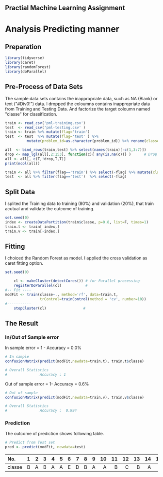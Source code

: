 ## Practial Machine Learning Assignment

# Analysis Predicting manner

## Preparation
```R
library(tidyverse)
library(caret)
library(randomForest)
library(doParallel)
```

## Pre-Process of Data Sets
The sample data sets contains the inappropriate data, such as NA (Blank) or text ("#Div0!") data.
I dropped the coloumns contains inappropriate data from Training and Testing Data.
And factorize the target coloumn named "classe" for classification.

```R
train <- read_csv('pml-training.csv')
test  <- read_csv('pml-testing.csv' )
train <- train %>% mutate(flag='train')
test  <- test  %>% mutate(flag='test' ) %>% 
          mutate(problem_id=as.character(problem_id)) %>% rename(classe=problem_id)

all  <- bind_rows(train,test) %>% select(names(train)[-c(1,3:7)])
drop <- map_lgl(all[,2:153], function(c){ any(is.na(c))} )      # Drop columns contain NA
all <- all[, c(T,!drop,T,T)]
print(ncol(all))

train <- all %>% filter(flag=='train') %>% select(-flag) %>% mutate(classe=factor(classe))
test  <- all %>% filter(flag=='test')  %>% select(-flag)
```

## Split Data
I splited the Training data to training (80%) and validation (20%), that train acutual and validate the outcome of training.

```R
set.seed(0)
index <- createDataPartition(train$classe, p=0.8, list=F, times=1)
train.t <- train[ index,]
train.v <- train[-index,]
```

## Fitting
I choiced the Random Forest as model. I applied the cross validation as caret fitting option.

```R
set.seed(0)

    cl <- makeCluster(detectCores()) # for Parallel processing
    registerDoParallel(cl)           #
#-- Fit ----
modFit <- train(classe~., method='rf', data=train.t,
                trControl=trainControl(method = 'cv', number=10))
#-----------
    stopCluster(cl)                 #

```

## The Result
### In/Out of Sample error
In sample error = 1 - Accuracy = 0.0%
```R
# In sample
confusionMatrix(predict(modFit,newdata=train.t), train.t$classe)

# Overall Statistics
#               Accuracy : 1
```

Out of sample error = 1- Accuracy = 0.6%

```R
# Out of sample
confusionMatrix(predict(modFit,newdata=train.v), train.v$classe)

# Overall Statistics
#               Accuracy :  0.994
```

### Prediction
The outcome of prediction shows following table.

```R
# Predict from Test set
pred <- predict(modFit, newdata=test)
```

|No.| 1| 2|3|4|5|6|7|8|9|10|11|12|13|14|15|16|17|18|19|20|
|:--|-:|-:|-:|-:|-:|-:|-:|-:|-:|-:|-:|-:|-:|-:|-:|-:|-:|-:|-:|-:|
|classe|B|A|B|A|A|E|D|B|A|A|B|C|B|A|E|E|A|B|B|B|
